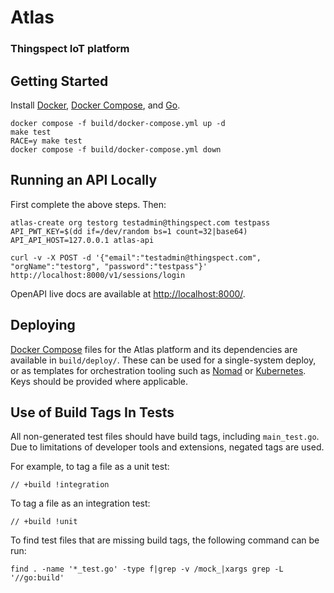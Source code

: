 # Atlas

### Thingspect IoT platform

## Getting Started

Install [Docker](https://docs.docker.com/get-started/overview/),
[Docker Compose](https://docs.docker.com/compose/), and
[Go](https://go.dev/dl/).

```
docker compose -f build/docker-compose.yml up -d
make test
RACE=y make test
docker compose -f build/docker-compose.yml down
```

## Running an API Locally

First complete the above steps. Then:

```
atlas-create org testorg testadmin@thingspect.com testpass
API_PWT_KEY=$(dd if=/dev/random bs=1 count=32|base64) API_API_HOST=127.0.0.1 atlas-api

curl -v -X POST -d '{"email":"testadmin@thingspect.com", "orgName":"testorg", "password":"testpass"}' http://localhost:8000/v1/sessions/login
```

OpenAPI live docs are available at
[http://localhost:8000/](http://localhost:8000/).

## Deploying

[Docker Compose](https://docs.docker.com/compose/) files for the Atlas platform
and its dependencies are available in `build/deploy/`. These can be used for a
single-system deploy, or as templates for orchestration tooling such as
[Nomad](https://www.nomadproject.io/) or [Kubernetes](https://kubernetes.io/).
Keys should be provided where applicable.

## Use of Build Tags In Tests

All non-generated test files should have build tags, including `main_test.go`.
Due to limitations of developer tools and extensions, negated tags are used.

For example, to tag a file as a unit test:

```
// +build !integration
```

To tag a file as an integration test:

```
// +build !unit
```

To find test files that are missing build tags, the following command can be
run:

```
find . -name '*_test.go' -type f|grep -v /mock_|xargs grep -L '//go:build'
```
